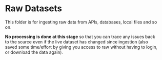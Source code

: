 # Raw Datasets

This folder is for ingesting raw data from APIs, databases, local files and so on.

__No processing is done at this stage__ so that you can trace any issues back to the source even if the live dataset has changed since ingestion (also saved some time/effort by giving you access to raw without having to login, or download the data again).
